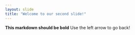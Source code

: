 ```yaml
---
layout: slide
title: "Welcome to our second slide!"
---
```

**This markdown should be bold**
Use the left arrow to go back!
